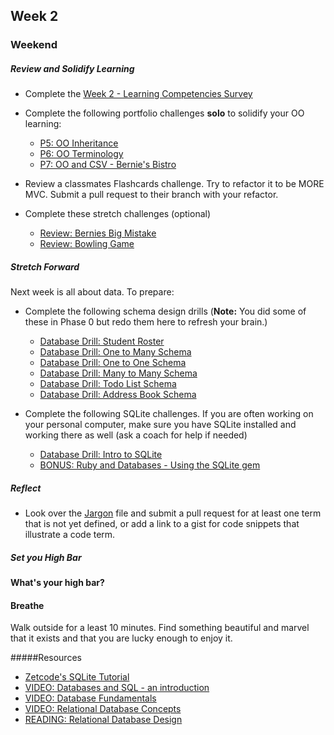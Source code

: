 ## Week 2

### Weekend

##### Review and Solidify Learning
* Complete the [Week 2 - Learning Competencies Survey]()

* Complete the following portfolio challenges **solo** to solidify your OO learning:

  - [P5: OO Inheritance](https://github.com/sea-lions-2014/p5-oo-inheritance-challenge)  
  - [P6: OO Terminology](https://github.com/sea-lions-2014/p6-oo-terminology-challenge)  
  - [P7: OO and CSV - Bernie's Bistro]() 

* Review a classmates Flashcards challenge.  Try to refactor it to be MORE MVC.  Submit a pull request to their branch with your refactor.

* Complete these stretch challenges (optional)
  * [Review: Bernies Big Mistake]()
  * [Review: Bowling Game]()

##### Stretch Forward
Next week is all about data.  To prepare:

* Complete the following schema design drills (**Note:** You did some of these in Phase 0 but redo them here to refresh your brain.)

  - [Database Drill: Student Roster]()
  - [Database Drill: One to Many Schema]()
  - [Database Drill: One to One Schema]()
  - [Database Drill: Many to Many Schema]()
  - [Database Drill: Todo List Schema]()
  - [Database Drill: Address Book Schema]()

* Complete the following SQLite challenges.  If you are often working on your personal computer, make sure you have SQLite installed and working there as well (ask a coach for help if needed)

  - [Database Drill: Intro to SQLite](http://socrates.devbootcamp.com/challenges/55)
  - [BONUS: Ruby and Databases - Using the SQLite gem](http://socrates.devbootcamp.com/challenges/443)

##### Reflect

* Look over the [Jargon](jargon.md) file and submit a pull request for at least one term that is not yet defined, or add a link to a gist for code snippets that illustrate a code term. 


##### Set you High Bar 

**What's your high bar?**

#### Breathe

Walk outside for a least 10 minutes. Find something beautiful and marvel that it exists and that you are lucky enough to enjoy it. 

#####Resources

- [Zetcode's SQLite Tutorial](http://zetcode.com/db/sqlite/)
- [VIDEO: Databases and SQL - an introduction](http://www.youtube.com/watch?v=SVV7HjKmFY4)
- [VIDEO: Database Fundamentals](http://www.youtube.com/watch?v=xNJZYX6tpWU)
- [VIDEO: Relational Database Concepts](https://www.youtube.com/watch?v=NvrpuBAMddw)
- [READING: Relational Database Design](http://www.ntu.edu.sg/home/ehchua/programming/sql/Relational_Database_Design.html)




